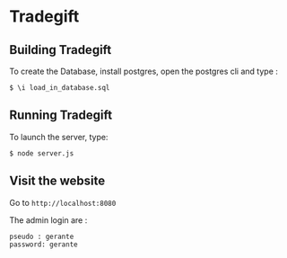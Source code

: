 # Tradegift

## Building Tradegift

To create the Database, install postgres, open the postgres cli and type :

```
$ \i load_in_database.sql
```


## Running Tradegift

To launch the server, type:

```
$ node server.js
```

## Visit the website

Go to ```http://localhost:8080```

The admin login are : 
```
pseudo : gerante
password: gerante
```

